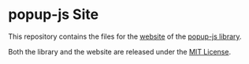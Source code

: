 # popup-js Site

This repository contains the files for the [website](https://popup.js.org)
of the [popup-js library](https://github.com/SimonDMC/popup-js).

Both the library and the website are released under the
[MIT License](https://choosealicense.com/licenses/mit/).
